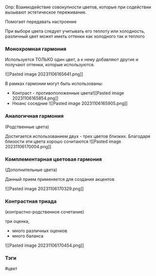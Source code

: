 Опр:
Взаимодействие совокупности цветов, которые при содействии вызывают эстетическое переживание.

Помогает передавать настроение

При выборе цвета следует учитывать его теплоту или холодность, различный цвет может иметь оттенки как холодного так и теплого

### Монохромная гармония

Используется ТОЛЬКО один цвет, а к нему добавляют другие и получают оттенки, которые используются.

![[Pasted image 20231106165641.png]]


В рамках гармонии могут быть использованы:
- Контраст - противоположенные цвета![[Pasted image 20231106165854.png]]
- Нюанс соседние 
 ![[Pasted image 20231106165905.png]]
 


### Аналогичная гармония  
(Родственные цвета)


Достигается использованием двух - трех цветов близких.
Благодаря близости эти цвета хорошо сочитаются
![[Pasted image 20231106170004.png]]


### Комплементарная цветовая гармония 
(Дополнительные цвета)

Данный прием применяется для создания акцентов

![[Pasted image 20231106170329.png]]


### Контрастная триада  
(контрастно-родственное сочетание)

три оценка, 
+ много различных оценков
+ много баланса


![[Pasted image 20231106170454.png]]




### Тэги
#цвет